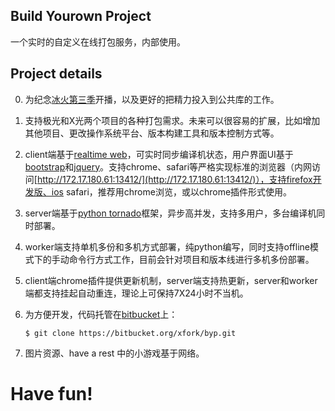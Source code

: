 ## Build Yourown Project

一个实时的自定义在线打包服务，内部使用。

## Project details

0. 为纪念[冰火第三季](http://zh.asoiaf.wikia.com/wiki/%E5%86%B0%E4%B8%8E%E7%81%AB%E4%B9%8B%E6%AD%8C%E4%B8%AD%E6%96%87%E7%BB%B4%E5%9F%BA)开播，以及更好的把精力投入到公共库的工作。

1. 支持极光和X光两个项目的各种打包需求。未来可以很容易的扩展，比如增加其他项目、更改操作系统平台、版本构建工具和版本控制方式等。

2. client端基于[realtime web](https://en.wikipedia.org/wiki/Real-time_web)，可实时同步编译机状态，用户界面UI基于[bootstrap](http://twitter.github.io/bootstrap/)和[jquery](http://jquery.com/)。支持chrome、safari等严格实现标准的浏览器（内网访问[http://172.17.180.61:13412/](http://172.17.180.61:13412/)），支持firefox开发版、ios safari，推荐用chrome浏览，或以chrome插件形式使用。

3. server端基于[python tornado](http://www.tornadoweb.org/)框架，异步高并发，支持多用户，多台编译机同时部署。

4. worker端支持单机多份和多机方式部署，纯python编写，同时支持offline模式下的手动命令行方式工作，目前会针对项目和版本线进行多机多份部署。

5. client端chrome插件提供更新机制，server端支持热更新，server和worker端都支持挂起自动重连，理论上可保持7X24小时不当机。

6. 为方便开发，代码托管在[bitbucket](https://bitbucket.org/xfork)上：
	```
	$ git clone https://bitbucket.org/xfork/byp.git
	```
7. 图片资源、have a rest 中的小游戏基于网络。 

##
# Have fun!
